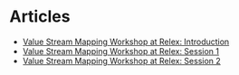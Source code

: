 # Articles

<!-- Google tag (gtag.js) -->
<script async src="https://www.googletagmanager.com/gtag/js?id=G-10EQ664XEQ"></script>
<script>
  window.dataLayer = window.dataLayer || [];
  function gtag(){dataLayer.push(arguments);}
  gtag('js', new Date());

  gtag('config', 'G-10EQ664XEQ');
</script>

* [Value Stream Mapping Workshop at Relex: Introduction](Value_Stream_Mapping_Workshop_at_Relex_Introduction.md)
* [Value Stream Mapping Workshop at Relex: Session 1](Value_Stream_Mapping_Workshop_at_Relex_Session_1.md)
* [Value Stream Mapping Workshop at Relex: Session 2](Value_Stream_Mapping_Workshop_at_Relex_Session_2.md)
